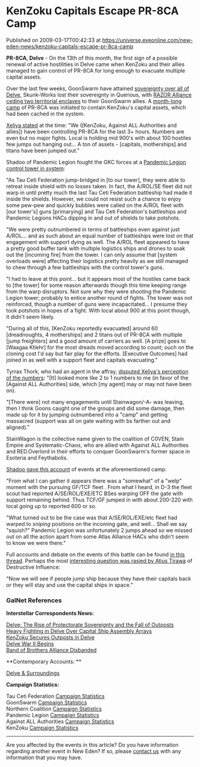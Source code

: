 # KenZoku Capitals Escape PR-8CA Camp
Published on 2009-03-17T00:42:33 at https://universe.eveonline.com/new-eden-news/kenzoku-capitals-escape-pr-8ca-camp

**PR-8CA, Delve** -  On the 13th of this month, the first sign of a possible renewal of active hostilities in Delve came when KenZoku and their allies managed to gain control of PR-8CA for long enough to evacuate multiple capital assets.

Over the last few weeks, GoonSwarm have attained [sovereignty over all of Delve](http://www.eve-ic.net/media/igbd/igbd.php?faction=ic&url=http%3A%2F%2Fdl.eve-files.com%2Fmedia%2Fcorp%2Fverite%2F20090316.png), Skunk-Works lost their sovereignty in Querious, with [RAZOR Alliance ceding two territorial enclaves](http://www.eve-ic.net/media/igbd/igbd.php?faction=ic&url=http%3A%2F%2Fdl.eve-files.com%2Fmedia%2Fcorp%2Fverite%2F20090311.png) to their GoonSwarm allies. A [month-long camp](http://www.eve-ic.net/media/igbd/igbd.php?faction=ic&url=http%3A%2F%2Fwww.eveonline.com%2Fingameboard.asp%3Fa%3Dtopic%26threadID%3D1023456) of PR-8CA was initiated to contain KenZoku's capital assets, which had been cached in the system.

[Xeliya stated](http://www.eve-ic.net/media/igbd/igbd.php?faction=ic&url=http%3A%2F%2Fwww.scrapheap-challenge.com%2Fviewtopic.php%3Ft%3D24438) at the time: "We ([KenZoku, Against ALL Authorities and allies]) have been controlling PR-8CA for the last 3+ hours. Numbers are even but no major fights. Local is holding mid 900's with about 100 hostiles few jumps out hanging out... A ton of assets - [capitals, motherships] and titans have been jumped out."

Shadoo of Pandemic Legion fought the GKC forces at a [Pandemic Legion control tower in system](http://www.eve-ic.net/media/igbd/igbd.php?faction=ic&url=http%3A%2F%2Fwww.scrapheap-challenge.com%2Fviewtopic.php%3Ft%3D24438%26postdays%3D0%26postorder%3Dasc%26start%3D15):

"As Tau Ceti Federation jump-bridged in [to our tower], they were able to retreat inside shield with no losses taken. In fact, the A/ROL/SE fleet did not warp in until pretty much the last Tau Ceti Federation battleship had made it inside the shields. However, we could not resist such a chance to enjoy some pew-pew and quickly bubbles were called on the A/ROL fleet with [our tower's] guns [primarying] and Tau Ceti Federation's battleships and Pandemic Legions HACs dipping in and out of shields to take potshots.   
  
"We were pretty outnumbered in terms of battleships even against just A/ROL... and as such about an equal number of battleships were lost on that engagement with support dying as well. The A/ROL fleet appeared to have a pretty good buffer tank with multiple logistics ships and drones to soak out the [incoming fire] from the tower. I can only assume that [system overloads were] affecting their logistics pretty heavily as we still managed to chew through a few battleships with the control tower's guns.   
  
"I had to leave at this point... but it appears most of the hostiles came back to [the tower] for some reason afterwards though this time keeping range from the warp disruptors. Not sure why they were shooting the Pandemic Legion tower; probably to entice another round of fights. The tower was not reinforced, though a number of guns were incapacitated... I presume they took potshots in hopes of a fight. With local about 900 at this point though, it didn't seem likely.   
  
"During all of this, [KenZoku reportedly evacuated] around 60 [dreadnoughts, 4 motherships] and 2 titans out of PR-8CA with multiple [jump freighters] and a good amount of carriers as well. [A prize] goes to [Waagaa Ktlehr] for the most dreads moved according to count; ouch on the cloning cost I'd say but fair play for the efforts. [Executive Outcomes] had joined in as well with a support fleet and capitals evacuating."

Tyrrax Thork, who had an agent in the affray, [disputed Xeliya's perception of the numbers](http://www.eve-ic.net/media/igbd/igbd.php?faction=ic&url=http%3A%2F%2Fwww.scrapheap-challenge.com%2Fviewtopic.php%3Ft%3D24438%26postdays%3D0%26postorder%3Dasc%26start%3D15): "[It] looked more like 2 to 1 numbers to me (in favor of the [Against ALL Authorities] side, which [my agent] may or may not have been on).  
  
"[There were] not many engagements until Stainwagon/-A- was leaving, then I think Goons caught one of the groups and did some damage, then made up for it by jumping outnumbered into a "camp" and getting massacred (support was all on gate waiting with bs farther out and aligned)."

StainWagon is the collective name given to the coalition of C0VEN, Stain Empire and Systematic-Chaos, who are allied with Against ALL Authorities and RED.Overlord in their efforts to conquer GoonSwarm's former space in Esoteria and Feythabolis.

[Shadoo gave this account](http://www.eve-ic.net/media/igbd/igbd.php?faction=ic&url=http%3A%2F%2Fwww.scrapheap-challenge.com%2Fviewtopic.php%3Ft%3D24438%26postdays%3D0%26postorder%3Dasc%26start%3D15) of events at the aforementioned camp:

"From what I can gather it appears there was a "somewhat" of a "welp" moment with the pursuing GF/TCF fleet . From what I heard, in D-3 the fleet scout had reported A/SE/ROL/EXE/ETC BSes warping OFF the gate with support remaining behind. Thus TCF/GF jumped in with about 200-220 with local going up to reported 600 or so.   
  
"What turned out to be the case was that A/SE/ROL/EXE/etc fleet had warped to _sniping_ positions on the incoming gate, and well... Shall we say "squish?" Pandemic Legion was unfortunately 2 jumps ahead so we missed out on all the action apart from some Atlas Alliance HACs who didn't seem to know we were there."

Full accounts and debate on the events of this battle can be found [in this thread](http://www.eve-ic.net/media/igbd/igbd.php?faction=ic&url=http%3A%2F%2Fwww.scrapheap-challenge.com%2Fviewtopic.php%3Ft%3D24438%26postdays%3D0%26postorder%3Dasc%26start%3D15). Perhaps the most [interesting question was rasied by Atius Tirawa](http://www.eve-ic.net/media/igbd/igbd.php?faction=ic&url=http%3A%2F%2Fwww.scrapheap-challenge.com%2Fviewtopic.php%3Ft%3D24438%26postdays%3D0%26postorder%3Dasc%26start%3D15) of Destructive Influence:

"Now we will see if people jump ship because they have their capitals back or they will stay and use the capital ships in space."

### GalNet References

**Interstellar Correspondents News:**

[Delve: The Rise of Protectorate Sovereignty and the Fall of Outposts](http://www.eve-ic.net/media/igbd/igbd.php?article=2796)  
[Heavy Fighting in Delve Over Capital Ship Assembly Arrays](http://www.eve-ic.net/media/igbd/igbd.php?article=2796)  
[KenZoku Secures Outposts in Delve](http://www.eve-ic.net/media/igbd/igbd.php?article=2770)  
[Delve War II Begins](http://www.eve-ic.net/media/igbd/igbd.php?article=2749)  
[Band of Brothers Alliance Disbanded](http://www.eve-ic.net/media/igbd/igbd.php?article=2737)

**Contemporary Accounts:  **

[Delve & Surroundings](http://www.eve-ic.net/media/igbd/igbd.php?faction=ic&url=http%3A%2F%2Fwww.scrapheap-challenge.com%2Fviewtopic.php%3Ft%3D24438)

**Campaign Statistics:**

Tau Ceti Federation [Campaign Statistics](http://www.eve-ic.net/media/igbd/igbd.php?faction=ic&url=http%3A%2F%2Fkillboard.tauceti-federation.com%2F%3Fa%3Dhome)  
GoonSwarm [Campaign Statistics](http://www.eve-ic.net/media/igbd/igbd.php?faction=ic&url=http%3A%2F%2Fkillboard.goonfleet.com%2F)  
Northern Coalition [Campaign Statistics](http://www.eve-ic.net/media/igbd/igbd.php?faction=ic&url=http%3A%2F%2Fwww.northern-coalition.com%2F)  
Pandemic Legion [Campaign Statistics](http://www.eve-ic.net/media/igbd/igbd.php?faction=ic&url=https%3A%2F%2Fwww.pandemic-legion.com%2Fkillboard%2F)  
Against ALL Authorities [Campaign Statistics](http://www.eve-ic.net/media/igbd/igbd.php?faction=ic&url=http%3A%2F%2Fwww.a-kills.com%2F)  
KenZoku [Campaign Statistics](http://www.eve-ic.net/media/igbd/igbd.php?faction=ic&url=http%3A%2F%2Fwww.killboard.net%2F)

 

* * *

Are you affected by the events in this article? Do you have information regarding another event in New Eden? If so, please [contact us](http://myeve.eve-online.com/news.asp?a=submitrp) with any information that you may have.
